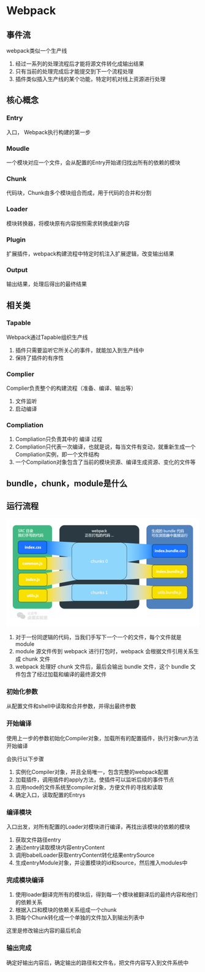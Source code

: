# Webpack

## 事件流

webpack类似一个生产线
1. 经过一系列的处理流程后才能将源文件转化成输出结果
2. 只有当前的处理完成后才能提交到下一个流程处理
3. 插件类似插入生产线的某个功能，特定时机对线上资源进行处理

## 核心概念

### Entry

入口， Webpack执行构建的第一步

### Moudle

一个模块对应一个文件，会从配置的Entry开始递归找出所有的依赖的模块

### Chunk

代码块，Chunk由多个模块组合而成，用于代码的合并和分割

### Loader

模块转换器，将模块原有内容按照需求转换成新内容

### Plugin

扩展插件，webpack构建流程中特定时机注入扩展逻辑，改变输出结果

### Output

输出结果，处理后得出的最终结果

## 相关类

### Tapable

Webpack通过Tapable组织生产线
1. 插件只需要监听它所关心的事件，就能加入到生产线中
2. 保持了插件的有序性

### Complier

Complier负责整个的构建流程（准备、编译、输出等）
1. 文件监听
2. 启动编译

### Compliation

1. Compliation只负责其中的 编译 过程
2. Compliation只代表一次编译，也就是说，每当文件有变动，就重新生成一个Compliation实例，即一个文件结构
3. 一个Compilation对象包含了当前的模块资源、编译生成资源、变化的文件等

## bundle，chunk，module是什么

## 运行流程

![webpack打包流程](assets/01-webpack打包流程.png)

1. 对于一份同逻辑的代码，当我们手写下一个一个的文件，每个文件就是module
2. module 源文件传到 webpack 进行打包时，webpack 会根据文件引用关系生成 chunk 文件
3. webpack 处理好 chunk 文件后，最后会输出 bundle 文件，这个 bundle 文件包含了经过加载和编译的最终源文件

### 初始化参数

从配置文件和shell中读取和合并参数，并得出最终参数

### 开始编译

使用上一步的参数初始化Compiler对象，加载所有的配置插件，执行对象run方法开始编译

会执行以下步骤
1. 实例化Compiler对象，并且全局唯一，包含完整的webpack配置
2. 加载插件，调用插件的apply方法，使插件可以监听后续的事件节点
3. 应用node的文件系统至compiler对象，方便文件的寻找和读取
4. 确定入口，读取配置的Entrys

### 编译模块

入口出发，对所有配置的Loader对模块进行编译，再找出该模块的依赖的模块

1. 获取文件路径entry
2. 通过entry读取模块内容entryContent
3. 调用babelLoader获取entryContent转化结果entrySource
4. 生成entryModule对象，并设置模块的id和source，然后推入modules中

### 完成模块编译

1. 使用loader翻译完所有的模块后，得到每一个模块被翻译后的最终内容和他们的依赖关系
2. 根据入口和模块的依赖关系组成一个chunk
3. 把每个Chunk转化成一个单独的文件加入到输出列表中

这里是修改输出内容的最后机会

### 输出完成

确定好输出内容后，确定输出的路径和文件名，把文件内容写入到文件系统中
